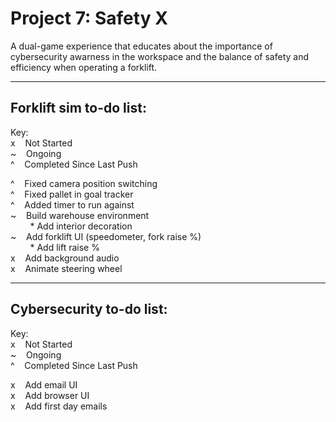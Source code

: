 # Project 7: Safety X

A dual-game experience that educates about the importance of cybersecurity awarness in the workspace and the balance of safety and efficiency when operating a forklift.

-----

Forklift sim to-do list:
-----
Key:  
x&nbsp;&nbsp;&nbsp;&nbsp;Not Started  
~&nbsp;&nbsp;&nbsp;&nbsp;Ongoing  
^&nbsp;&nbsp;&nbsp;&nbsp;Completed Since Last Push  

^&nbsp;&nbsp;&nbsp;&nbsp;Fixed camera position switching  
^&nbsp;&nbsp;&nbsp;&nbsp;Fixed pallet in goal tracker  
^&nbsp;&nbsp;&nbsp;&nbsp;Added timer to run against  
~&nbsp;&nbsp;&nbsp;&nbsp;Build warehouse environment  
&nbsp;&nbsp;&nbsp;&nbsp;&nbsp;&nbsp;&nbsp;&nbsp;* Add interior decoration  
~&nbsp;&nbsp;&nbsp;&nbsp;Add forklift UI (speedometer, fork raise %)  
&nbsp;&nbsp;&nbsp;&nbsp;&nbsp;&nbsp;&nbsp;&nbsp;* Add lift raise %  
x&nbsp;&nbsp;&nbsp;&nbsp;Add background audio  
x&nbsp;&nbsp;&nbsp;&nbsp;Animate steering wheel  

-----

Cybersecurity to-do list:
-----
Key:  
x&nbsp;&nbsp;&nbsp;&nbsp;Not Started  
~&nbsp;&nbsp;&nbsp;&nbsp;Ongoing  
^&nbsp;&nbsp;&nbsp;&nbsp;Completed Since Last Push  

x&nbsp;&nbsp;&nbsp;&nbsp;Add email UI  
x&nbsp;&nbsp;&nbsp;&nbsp;Add browser UI  
x&nbsp;&nbsp;&nbsp;&nbsp;Add first day emails  